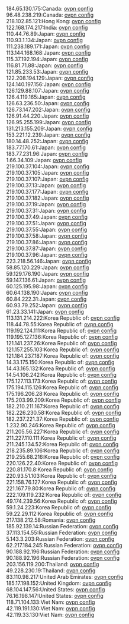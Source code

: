 184.65.130.175:Canada: [ovpn config](vpn/184_65_130_175.ovpn)  
96.48.238.219:Canada: [ovpn config](vpn/96_48_238_219.ovpn)  
218.102.85.121:Hong Kong: [ovpn config](vpn/218_102_85_121.ovpn)  
122.168.174.217:India: [ovpn config](vpn/122_168_174_217.ovpn)  
110.44.76.89:Japan: [ovpn config](vpn/110_44_76_89.ovpn)  
110.93.1.134:Japan: [ovpn config](vpn/110_93_1_134.ovpn)  
111.238.189.171:Japan: [ovpn config](vpn/111_238_189_171.ovpn)  
113.144.168.168:Japan: [ovpn config](vpn/113_144_168_168.ovpn)  
115.37.192.194:Japan: [ovpn config](vpn/115_37_192_194.ovpn)  
116.81.71.88:Japan: [ovpn config](vpn/116_81_71_88.ovpn)  
121.85.233.53:Japan: [ovpn config](vpn/121_85_233_53.ovpn)  
122.208.194.129:Japan: [ovpn config](vpn/122_208_194_129.ovpn)  
124.140.197.156:Japan: [ovpn config](vpn/124_140_197_156.ovpn)  
126.129.88.107:Japan: [ovpn config](vpn/126_129_88_107.ovpn)  
126.4.119.165:Japan: [ovpn config](vpn/126_4_119_165.ovpn)  
126.63.236.50:Japan: [ovpn config](vpn/126_63_236_50.ovpn)  
126.73.147.202:Japan: [ovpn config](vpn/126_73_147_202.ovpn)  
126.91.44.220:Japan: [ovpn config](vpn/126_91_44_220.ovpn)  
126.95.255.199:Japan: [ovpn config](vpn/126_95_255_199.ovpn)  
131.213.155.209:Japan: [ovpn config](vpn/131_213_155_209.ovpn)  
153.221.12.239:Japan: [ovpn config](vpn/153_221_12_239.ovpn)  
180.14.48.252:Japan: [ovpn config](vpn/180_14_48_252.ovpn)  
183.77.170.61:Japan: [ovpn config](vpn/183_77_170_61.ovpn)  
183.77.231.96:Japan: [ovpn config](vpn/183_77_231_96.ovpn)  
1.66.34.109:Japan: [ovpn config](vpn/1_66_34_109.ovpn)  
219.100.37.104:Japan: [ovpn config](vpn/219_100_37_104.ovpn)  
219.100.37.105:Japan: [ovpn config](vpn/219_100_37_105.ovpn)  
219.100.37.107:Japan: [ovpn config](vpn/219_100_37_107.ovpn)  
219.100.37.13:Japan: [ovpn config](vpn/219_100_37_13.ovpn)  
219.100.37.177:Japan: [ovpn config](vpn/219_100_37_177.ovpn)  
219.100.37.182:Japan: [ovpn config](vpn/219_100_37_182.ovpn)  
219.100.37.19:Japan: [ovpn config](vpn/219_100_37_19.ovpn)  
219.100.37.31:Japan: [ovpn config](vpn/219_100_37_31.ovpn)  
219.100.37.49:Japan: [ovpn config](vpn/219_100_37_49.ovpn)  
219.100.37.51:Japan: [ovpn config](vpn/219_100_37_51.ovpn)  
219.100.37.55:Japan: [ovpn config](vpn/219_100_37_55.ovpn)  
219.100.37.58:Japan: [ovpn config](vpn/219_100_37_58.ovpn)  
219.100.37.86:Japan: [ovpn config](vpn/219_100_37_86.ovpn)  
219.100.37.87:Japan: [ovpn config](vpn/219_100_37_87.ovpn)  
219.100.37.96:Japan: [ovpn config](vpn/219_100_37_96.ovpn)  
223.218.56.146:Japan: [ovpn config](vpn/223_218_56_146.ovpn)  
58.85.120.229:Japan: [ovpn config](vpn/58_85_120_229.ovpn)  
59.129.176.190:Japan: [ovpn config](vpn/59_129_176_190.ovpn)  
59.147.136.61:Japan: [ovpn config](vpn/59_147_136_61.ovpn)  
60.125.195.98:Japan: [ovpn config](vpn/60_125_195_98.ovpn)  
60.64.138.190:Japan: [ovpn config](vpn/60_64_138_190.ovpn)  
60.84.222.31:Japan: [ovpn config](vpn/60_84_222_31.ovpn)  
60.93.79.252:Japan: [ovpn config](vpn/60_93_79_252.ovpn)  
61.23.33.141:Japan: [ovpn config](vpn/61_23_33_141.ovpn)  
113.131.214.222:Korea Republic of: [ovpn config](vpn/113_131_214_222.ovpn)  
118.44.78.55:Korea Republic of: [ovpn config](vpn/118_44_78_55.ovpn)  
119.192.124.111:Korea Republic of: [ovpn config](vpn/119_192_124_111.ovpn)  
119.195.127.136:Korea Republic of: [ovpn config](vpn/119_195_127_136.ovpn)  
121.141.237.26:Korea Republic of: [ovpn config](vpn/121_141_237_26.ovpn)  
121.157.255.103:Korea Republic of: [ovpn config](vpn/121_157_255_103.ovpn)  
121.184.237.187:Korea Republic of: [ovpn config](vpn/121_184_237_187.ovpn)  
14.33.175.150:Korea Republic of: [ovpn config](vpn/14_33_175_150.ovpn)  
14.43.165.132:Korea Republic of: [ovpn config](vpn/14_43_165_132.ovpn)  
14.54.106.242:Korea Republic of: [ovpn config](vpn/14_54_106_242.ovpn)  
175.127.113.173:Korea Republic of: [ovpn config](vpn/175_127_113_173.ovpn)  
175.194.115.126:Korea Republic of: [ovpn config](vpn/175_194_115_126.ovpn)  
175.196.206.28:Korea Republic of: [ovpn config](vpn/175_196_206_28.ovpn)  
175.203.99.209:Korea Republic of: [ovpn config](vpn/175_203_99_209.ovpn)  
182.210.211.167:Korea Republic of: [ovpn config](vpn/182_210_211_167.ovpn)  
182.226.230.58:Korea Republic of: [ovpn config](vpn/182_226_230_58.ovpn)  
182.237.221.37:Korea Republic of: [ovpn config](vpn/182_237_221_37.ovpn)  
1.232.90.246:Korea Republic of: [ovpn config](vpn/1_232_90_246.ovpn)  
211.205.56.227:Korea Republic of: [ovpn config](vpn/211_205_56_227.ovpn)  
211.227.110.111:Korea Republic of: [ovpn config](vpn/211_227_110_111.ovpn)  
211.245.134.52:Korea Republic of: [ovpn config](vpn/211_245_134_52.ovpn)  
218.235.89.106:Korea Republic of: [ovpn config](vpn/218_235_89_106.ovpn)  
219.255.68.216:Korea Republic of: [ovpn config](vpn/219_255_68_216.ovpn)  
220.126.22.40:Korea Republic of: [ovpn config](vpn/220_126_22_40.ovpn)  
220.81.170.8:Korea Republic of: [ovpn config](vpn/220_81_170_8.ovpn)  
220.93.51.103:Korea Republic of: [ovpn config](vpn/220_93_51_103.ovpn)  
221.158.76.127:Korea Republic of: [ovpn config](vpn/221_158_76_127.ovpn)  
221.167.79.80:Korea Republic of: [ovpn config](vpn/221_167_79_80.ovpn)  
222.109.119.232:Korea Republic of: [ovpn config](vpn/222_109_119_232.ovpn)  
49.174.239.56:Korea Republic of: [ovpn config](vpn/49_174_239_56.ovpn)  
59.1.24.223:Korea Republic of: [ovpn config](vpn/59_1_24_223.ovpn)  
59.22.29.112:Korea Republic of: [ovpn config](vpn/59_22_29_112.ovpn)  
217.138.212.58:Romania: [ovpn config](vpn/217_138_212_58.ovpn)  
185.92.139.14:Russian Federation: [ovpn config](vpn/185_92_139_14.ovpn)  
37.113.154.55:Russian Federation: [ovpn config](vpn/37_113_154_55.ovpn)  
5.143.3.203:Russian Federation: [ovpn config](vpn/5_143_3_203.ovpn)  
62.217.184.245:Russian Federation: [ovpn config](vpn/62_217_184_245.ovpn)  
90.188.92.196:Russian Federation: [ovpn config](vpn/90_188_92_196.ovpn)  
90.188.92.196:Russian Federation: [ovpn config](vpn/90_188_92_196.ovpn)  
203.156.119.200:Thailand: [ovpn config](vpn/203_156_119_200.ovpn)  
49.228.230.19:Thailand: [ovpn config](vpn/49_228_230_19.ovpn)  
83.110.98.217:United Arab Emirates: [ovpn config](vpn/83_110_98_217.ovpn)  
185.17.198.152:United Kingdom: [ovpn config](vpn/185_17_198_152.ovpn)  
68.104.147.56:United States: [ovpn config](vpn/68_104_147_56.ovpn)  
76.16.198.147:United States: [ovpn config](vpn/76_16_198_147.ovpn)  
118.71.104.133:Viet Nam: [ovpn config](vpn/118_71_104_133.ovpn)  
42.119.191.130:Viet Nam: [ovpn config](vpn/42_119_191_130.ovpn)  
42.119.33.130:Viet Nam: [ovpn config](vpn/42_119_33_130.ovpn)  
